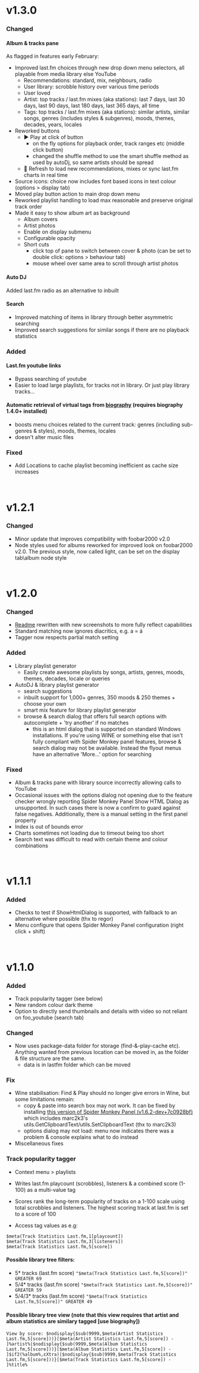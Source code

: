 # v1.3.0

### Changed
#### Album & tracks pane
As flagged in features early February:
- Improved last.fm choices through new drop down menu selectors, all playable from media library else YouTube
	- Recommendations: standard, mix, neighbours, radio
	- User library: scrobble history over various time periods
	- User loved
	- Artist: top tracks / last.fm mixes (aka stations): last 7 days, last 30 days, last 90 days, last 180 days, last 365 days, all time
	- Tags: top tracks / last.fm mixes (aka stations): similar artists, similar songs, genres (includes styles & subgenres), moods, themes, decades, years, locales
- Reworked buttons
	- :arrow_forward: Play at click of button
		- on the fly options for playback order, track ranges etc (middle click button)
		- changed the shuffle method to use the smart shuffle method as used by autoDj, so same artists should be spread
	- :arrows_counterclockwise: Refresh to load new recommendations, mixes or sync last.fm charts in real time
- Source icons: choice now includes font based icons in text colour (options > display tab)
- Moved play button action to main drop down menu
- Reworked playlist handling to load max reasonable and preserve original track order
- Made it easy to show album art as background
	- Album covers
	- Artist photos
	- Enable on display submenu
	- Configurable opacity
	- Short cuts
		- click top of pane to switch between cover & photo (can be set to double click: options > behaviour tab)
		- mouse wheel over same area to scroll through artist photos
#### Auto DJ
Added last.fm radio as an alternative to inbuilt

#### Search
- Improved matching of items in library through better asymmetric searching
- Improved search suggestions for similar songs if there are no playback statistics

### Added

#### Last.fm youtube links
- Bypass searching of youtube
- Easier to load large playlists, for tracks not in library.
Or just play library tracks...

#### Automatic retrieval of virtual tags from [biography](https://github.com/Wil-B/Biography) (requires biography 1.4.0+ installed)
- boosts menu choices related to the current track: genres (including sub-genres & styles), moods, themes, locales
- doesn't alter music files

### Fixed
- Add Locations to cache playlist becoming inefficient as cache size increases

<br />

# v1.2.1
### Changed
- Minor update that improves compatibility with foobar2000 v2.0
- Node styles used for albums reworked for improved look on foobar2000 v2.0. The previous style, now called light, can be set on the display tab\album node style

<br />

# v1.2.0
### Changed
- [Readme](https://github.com/Wil-B/Find-and-Play/blob/main/README.md) rewritten with new screenshots to more fully reflect capabilities
- Standard matching now ignores diacritics, e.g. a = á
- Tagger now respects partial match setting

### Added
- Library playlist generator
    - Easily create awesome playlists by songs, artists, genres, moods, themes, decades, locale or queries
- AutoDJ & library playlist generator
	- search suggestions
	- inbuilt support for 1,000+ genres, 350 moods & 250 themes + choose your own
	- smart mix feature for library playlist generator
	- browse & search dialog that offers full search options with autocomplete + 'try another' if no matches
		- this is an html dialog that is supported on standard Windows installations. If you're using WINE or something else that isn't fully compliant with Spider Monkey panel features, browse & search dialog may not be available. Instead the flyout menus have an alternative 'More...' option for searching

### Fixed
- Album & tracks pane with library source incorrectly allowing calls to YouTube
- Occasional issues with the options dialog not opening due to the feature checker wrongly reporting Spider Monkey Panel Show HTML Dialog as unsupported. In such cases there is now a confirm to guard against false negatives. Additionally, there is a manual setting in the first panel property
- Index is out of bounds error
- Charts sometimes not loading due to timeout being too short
- Search text was difficult to read with certain theme and colour combinations

<br />

# v1.1.1

### Added
- Checks to test if ShowHtmlDialog is supported, with fallback to an alternative where possible (thx to regor)
- Menu configure that opens Spider Monkey Panel configuration (right click + shift)

<br />

# v1.1.0

### Added
- Track popularity tagger (see below)
- New random colour dark theme
- Option to directly send thumbnails and details with video so not reliant on foo_youtube (search tab)

### Changed
- Now uses package-data folder for storage (find-&-play-cache etc). Anything wanted from previous location can be moved in, as the folder & file structure are the same.
     * data is in lastfm folder which can be moved

### Fix
- Wine stabilisation: Find & Play should no longer give errors in Wine, but some limitations remain:
    - copy & paste into search box may not work. It can be fixed by installing [this version of Spider Monkey Panel (v1.6.2-dev+7c0928bf)](https://github.com/Wil-B/Find-and-Play/files/8575143/foo_spider_monkey_panel.zip) which includes marc2k3's utils.GetClipboardText/utils.SetClipboardText (thx to marc2k3)
    - options dialog may not load: menu now indicates there was a problem & console explains what to do instead
- Miscellaneous fixes

### Track popularity tagger
- Context menu > playlists
- Writes last.fm playcount (scrobbles), listeners & a combined score (1-100) as a multi-value tag
- Scores rank the long-term popularity of tracks on a 1-100 scale using total scrobbles and listeners. The highest scoring track at last.fm is set to a score of 100

- Access tag values as e.g:
```
$meta(Track Statistics Last.fm,1[playcount])
$meta(Track Statistics Last.fm,3[listeners])
$meta(Track Statistics Last.fm,5[score])
```
#### Possible library tree filters:
- 5* tracks (last.fm score) `"$meta(Track Statistics Last.fm,5[score])" GREATER 69`
- 5/4* tracks (last.fm score) `"$meta(Track Statistics Last.fm,5[score])" GREATER 59`
- 5/4/3* tracks (last.fm score) `"$meta(Track Statistics Last.fm,5[score])" GREATER 49`

#### Possible library tree view (note that this view requires that artist and album statistics are similary tagged [use biography])

```View by score: $nodisplay{$sub(9999,$meta(Artist Statistics Last.fm,5[score]))}[$meta(Artist Statistics Last.fm,5[score]) - ]%artist%|$nodisplay{$sub(9999,$meta(Album Statistics Last.fm,5[score]))}[$meta(Album Statistics Last.fm,5[score]) - ]$if2(%album%,εXtra)|$nodisplay{$sub(9999,$meta(Track Statistics Last.fm,5[score]))}[$meta(Track Statistics Last.fm,5[score]) - ]%title%```
